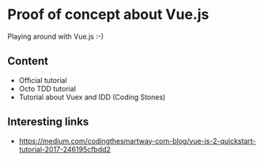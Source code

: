 # Proof of concept about Vue.js
Playing around with Vue.js :-)


## Content
* Official tutorial
* Octo TDD tutorial
* Tutorial about Vuex and IDD (Coding Stones)


## Interesting links
* https://medium.com/codingthesmartway-com-blog/vue-js-2-quickstart-tutorial-2017-246195cfbdd2
